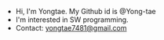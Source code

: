<!---
Yong-tae/Yong-tae is a ✨ special ✨ repository because its `README.md` (this file) appears on your GitHub profile.
You can click the Preview link to take a look at your changes.
--->

- Hi, I'm Yongtae. My Github id is @Yong-tae
- I'm interested in SW programming.
- Contact: yongtae7481@gmail.com
